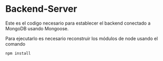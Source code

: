 # Backend-Server

Este es el codigo necesario para establecer el backend conectado a MongoDB usando Mongoose.

Para ejecutarlo es necesario reconstruir los módulos de node usando el comando

```
npm install
```